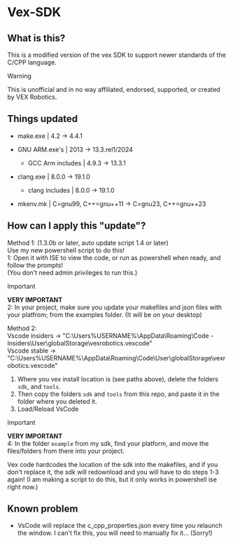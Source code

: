 # Vex-SDK

## What is this?

This is a modified version of the vex SDK to support newer standards of the C/CPP language.  

> [!WARNING]
> This is unofficial and in no way affiliated, endorsed, supported, or created by VEX Robotics.

## Things updated

- make.exe | 4.2 -> 4.4.1
- GNU ARM.exe's | 2013 -> 13.3.rel1/2024
  - GCC Arm includes | 4.9.3 -> 13.3.1

- clang.exe | 8.0.0 -> 19.1.0
  - clang includes | 8.0.0 -> 19.1.0

- mkenv.mk | C=gnu99, C++=gnu++11 -> C=gnu23, C++=gnu++23

## How can I apply this "update"?

Method 1: (1.3.0b or later, auto update script 1.4 or later)  
Use my new powershell script to do this!  
1: Open it with ISE to view the code, or run as powershell when ready, and follow the prompts!  
(You don't need admin privileges to run this.)

> [!IMPORTANT]
> **VERY IMPORTANT**  
> 2: In your project, make sure you update your makefiles and json files with your platfrom;  from the examples folder. (It will be on your desktop)   

Method 2:  
Vscode insiders -> "C:\Users\%USERNAME%\AppData\Roaming\Code - Insiders\User\globalStorage\vexrobotics.vexcode"  
Vscode stable -> "C:\Users\%USERNAME%\AppData\Roaming\Code\User\globalStorage\vexrobotics.vexcode"  

1. Where you vex install location is (see paths above), delete the folders `sdk`, and `tools`.  
2. Then copy the folders `sdk` and `tools` from this repo, and paste it in the folder where you deleted it.  
3. Load/Reload VsCode

> [!IMPORTANT]
> **VERY IMPORTANT**  
> 4: In the folder `example` from my sdk, find your platform, and move the files/folders from there into your project.  

Vex code hardcodes the location of the sdk into the makefiles, and if you don't replace it, the sdk will redownload and you will have to do steps 1-3 again!
(I am making a script to do this, but it only works in powershell ise right now.)

## Known problem

- VsCode will replace the c_cpp_properties.json every time you relaunch the window.  I can't fix this, you will need to manually fix it... (Sorry!)  
